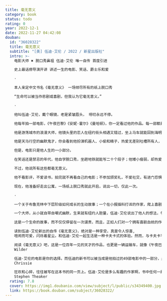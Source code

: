 ```yaml
---
title: 毫无意义
category: book
status: todo
rating: 0
year: 2022-12-1
date: 2022-11-27 04:42:08
douban:
  id: "36028322"
  title: 毫无意义
  subtitle: "[美] 伍迪·艾伦 / 2022 / 新星出版社"
  intro: >-
    电影大师 ✖️ 脱口秀鼻祖 伍迪·艾伦 唯一自传 首度引进

    史上最话痨导演开讲 讲述一生的电影、笑话、爵士乐和爱

    ·

    本人亲定中文书名《毫无意义》 一场倾尽所有的纸上脱口秀

    “生命可以被当作悲剧或喜剧，但我认为它毫无意义。”

    ·

    他叫伍迪·艾伦，戴个眼镜，老是紧皱眉头， 唠叨永远不停。

    他每年拍一部电影，《午夜巴黎》《安妮·霍尔》《曼哈顿》，你一定看过他的作品。每一部都是自己写剧本，如同拥有创意的永动机，十六次入围奥斯卡最佳原创剧本并三次夺魁，至今无人能及。

    他是游荡城市的浪漫大师，他镜头里的恋人在纽约街头相遇又错过，坐上马车就能回到海明威的巴黎。他说，散步是一天最重要的事情，比起晴天更喜欢下雨天。

    他是天马行空的幽默鬼才，你会看到他扮演机器人、小偷和精子，热爱无差别吐槽所有人，包括权贵和小资，包括自己。他说，我永远不会加入一个允许我加入的俱乐部。

    但是，电影只是他人生的一小部分。

    在笑话还是禁忌的年代，他自学脱口秀，坐趟地铁就能写二十个段子；他矮小瘦弱，却热爱体育，兼具棒球、篮球、橄榄球高手；他是爵士乐的野生推广大使，半路出家学单簧管，还能组个在欧洲巡演的乐队；他爱写作甚于拍戏，大学两次退学，却写成《纽约客》专栏作家；他被法国人誉为“好莱坞唯一的知识分子”，他的解释是自己戴着眼镜，再加上票房惨败。

    不过，他说所有这些都毫无意义。

    他不看影评，不爱读书，拍完就不再看自己的电影；不参加颁奖礼，不爱社交，有进门恐惧症，在派对上只想翻窗逃跑；不会用电脑，只爱躺在床上用老旧打字机写作；他是专业宅家的哲学家，热爱幻想，厌恶现实，五岁就开始考虑自杀。他说，与其继续活在公众心中和记忆里，我宁愿继续活在我的公寓里。

    现在，他准备好走出公寓，一场纸上脱口秀就此开启，说出一切，仅此一次。

    ·

    一个关于布鲁克林中下层阶级如何成长的生动故事；一个在小报插科打诨的作家，爬上喜剧的阶梯并成长为奥斯卡奖得主的八卦叙述。这本回忆录极大程度上会给你带来阅读的乐趣和娱乐的陪伴。除非你真的就是个爱绷着脸的人，不然你很难不会因为一句话笑话、双连段子、三连击乃至更多段子而大笑。——《洛杉矶时报》

    一个大师，从小就自带自嘲式幽默，生来就有纽约人胆量，伍迪·艾伦说出了他人的想法，争议就去他妈的吧。——《纽约书刊》

    这是一个生命的故事，而不仅仅停留在一次谴责，而且，正如人们对一个拥有喜剧血统的作家所期望的，在讲到他的童年和成名经历时，伍迪·艾伦的风格是闲聊式的，且充满活力。自嘲是艾伦的默认设置，而他那阴郁的幽默感能够迷倒人。——《卫报》

    读到伍迪·艾伦新出的自传《毫无意义》，绝对是一种享受，真是令人惊喜,
    喧闹而可爱，闪烁着星尘。和伍迪·艾伦一起生活是一种卡夫卡式的体验。然而，与卡夫卡不同的是，艾伦知道如何发出笑声。伍迪·艾伦是最伟大的智者之一，当他手里拿着笔时，就如同一个取之不尽的金句机器，可以与奥斯卡·王尔德和马克·吐温相提并论。如果王尔德（另一个受到不公正诽谤的社会弃子！）的寿命是艾伦的两倍，他可能只会写出艾伦一半的讽刺话、俏皮话、警句和嘲笑。在一个充满伪善和谦虚自夸的世界里，艾伦反其道而行之。除了他，还有其他奥斯卡三连冠得主如此无情地嘲笑自己吗？——《国家评论》

    阅读《毫无意义》吧，这是一位百年一见的天才的作品，也更是一辆运输车，就像《午夜巴黎》中那辆抓住欧文·威尔逊穿越时光的古董车，这本书让读者进入了一个新的、更好的世界——它是年轻一代的《流动的盛宴》。——Goodreads读者@Matthew
    Wilder

    伍迪·艾伦的电影是你的选择。而伍迪的新书可以被当成是他拍过的49部电影中的一部分，是伍迪作为作家、艺术家和一个人类个体的创作指南。有这些电影已经够好了。现在，我们又有了这本书。——Goodreads读者@
    Chrissie

    狂欢和心碎，往往被写在这本书的同一页上。伍迪·艾伦是多么有趣的作家啊，书中任何一段都会成为一出精彩的单口脱口秀。——Goodreads读者@
    Stephen Theaker
  rating: 7.8
  cover: https://img1.doubanio.com/view/subject/l/public/s34349400.jpg
  link: https://book.douban.com/subject/36028322/
---
```


